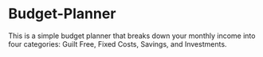 # Budget-Planner

This is a simple budget planner that breaks down your monthly income into four categories: Guilt Free, Fixed Costs, Savings, and Investments.